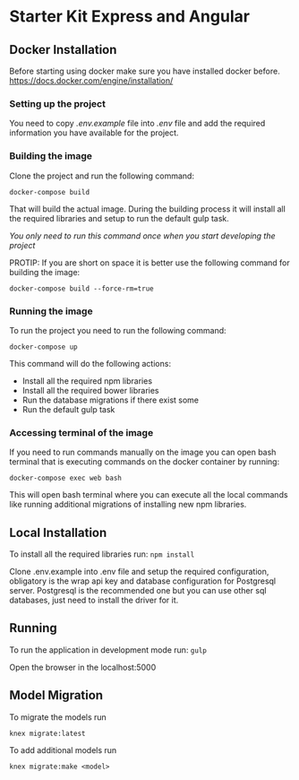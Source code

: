 # Starter Kit Express and Angular

## Docker Installation

Before starting using docker make sure you have installed docker before. https://docs.docker.com/engine/installation/

### Setting up the project

You need to copy *.env.example* file into *.env* file and add the required information you have available for the project.

### Building the image

Clone the project and run the following command:

`docker-compose build`

That will build the actual image. During the building process it will install all the required libraries and setup to run the default gulp task.

*You only need to run this command once when you start developing the project*

PROTIP: If you are short on space it is better use the following command for building the image:

`docker-compose build --force-rm=true`

### Running the image

To run the project you need to run the following command:

`docker-compose up`

This command will do the following actions:
- Install all the required npm libraries
- Install all the required bower libraries
- Run the database migrations if there exist some
- Run the default gulp task

### Accessing terminal of the image

If you need to run commands manually on the image you can open bash terminal that is executing commands on the docker container by running:

`docker-compose exec web bash`

This will open bash terminal where you can execute all the local commands like running additional migrations of installing new npm libraries.

## Local Installation

To install all the required libraries run:
`npm install`

Clone .env.example into .env file and setup the required configuration,
obligatory is the wrap api key and database configuration for Postgresql server.
Postgresql is the recommended one but you can use other sql databases, just need
to install the driver for it.

## Running
To run the application in development mode run:
`gulp`

Open the browser in the localhost:5000

## Model Migration
To migrate the models run

`knex migrate:latest`

To add additional models run

`knex migrate:make <model>`
